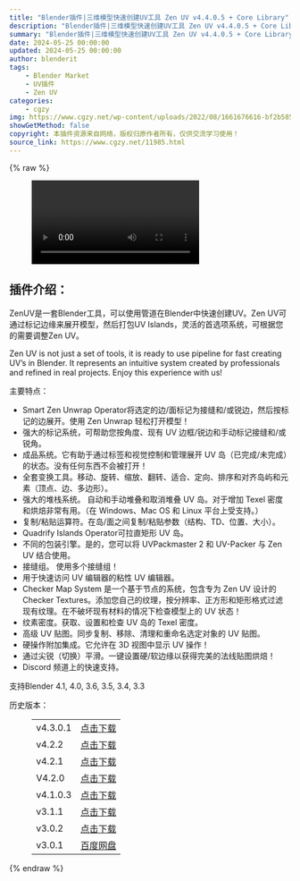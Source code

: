 ```yaml
---
title: "Blender插件|三维模型快速创建UV工具 Zen UV v4.4.0.5 + Core Library"
description: "Blender插件|三维模型快速创建UV工具 Zen UV v4.4.0.5 + Core Library"
summary: "Blender插件|三维模型快速创建UV工具 Zen UV v4.4.0.5 + Core Library"
date: 2024-05-25 00:00:00
updated: 2024-05-25 00:00:00
author: blenderit
tags: 
    - Blender Market
    - UV插件
    - Zen UV
categories:
    - cgzy
img: https://www.cgzy.net/wp-content/uploads/2022/08/1661676616-bf2b585aaeb7a04.jpg
showGetMethod: false
copyright: 本插件资源来自网络，版权归原作者所有，仅供交流学习使用！
source_link: https://www.cgzy.net/11985.html
---
```


{% raw %}
<figure class="wp-block-video aligncenter"><video controls src="https://cloud.video.taobao.com/play/u/717183932/p/1/e/6/t/1/374526701258.mp4"></video></figure><div class="wp-block-pandastudio-title"><div class="title_style_01"><h2 id="h2-0">插件介绍：</h2></div></div><p class="is-style-text-indent-2em">ZenUV是一套Blender工具，可以使用管道在Blender中快速创建UV。Zen UV可通过标记边缘来展开模型，然后打包UV Islands，灵活的首选项系统，可根据您的需要调整Zen UV。</p><p>Zen UV is not just a set of tools, it is ready to use pipeline for fast creating UV’s in Blender. It represents an intuitive system created by professionals and refined in real projects. Enjoy this experience with us!</p><div class="wp-block-pandastudio-title"><div class="title_style_01"><p>主要特点：</p></div></div><ul>
<li>Smart Zen Unwrap Operator将选定的边/面标记为接缝和/或锐边，然后按标记的边展开。使用 Zen Unwrap 轻松打开模型！</li>



<li>强大的标记系统，可帮助您按角度、现有 UV 边框/锐边和手动标记接缝和/或锐角。</li>



<li>成品系统。它有助于通过标签和视觉控制和管理展开 UV 岛（已完成/未完成）的状态。没有任何东西不会被打开！</li>



<li>全套变换工具。移动、旋转、缩放、翻转、适合、定向、排序和对齐岛屿和元素（顶点、边、多边形）。</li>



<li>强大的堆栈系统。 自动和手动堆叠和取消堆叠 UV 岛。对于增加 Texel 密度和烘焙非常有用。（在 Windows、Mac OS 和 Linux 平台上受支持。）</li>



<li>复制/粘贴运算符。在岛/面之间复制/粘贴参数（结构、TD、位置、大小）。</li>



<li>Quadrify Islands Operator可拉直矩形 UV 岛。 </li>



<li>不同的包装引擎。是的，您可以将 UVPackmaster 2 和 UV-Packer 与 Zen UV 结合使用。</li>



<li>接缝组。 使用多个接缝组！</li>



<li>用于快速访问 UV 编辑器的粘性 UV 编辑器。</li>



<li>Checker Map System 是一个基于节点的系统，包含专为 Zen UV 设计的 Checker Textures。添加您自己的纹理，按分辨率、正方形和矩形格式过滤现有纹理。在不破坏现有材料的情况下检查模型上的 UV 状态！</li>



<li>纹素密度。获取、设置和检查 UV 岛的 Texel 密度。</li>



<li>高级 UV 贴图。同步复制、移除、清理和重命名选定对象的 UV 贴图。</li>



<li>硬操作附加集成。它允许在 3D 视图中显示 UV 操作！</li>



<li>通过尖锐（切换）平滑。一键设置硬/软边缘以获得完美的法线贴图烘焙！</li>



<li>Discord 频道上的快速支持。 </li>
</ul><div class="wp-block-pandastudio-tips"><div class="tip success "><p>支持Blender 4.1, 4.0, 3.6, 3.5, 3.4, 3.3</p>
</div></div><div class="wp-block-pandastudio-title"><div class="title_style_01"><p>历史版本：</p></div></div><figure class="wp-block-table has-medium-font-size"><table><tbody><tr><td>v4.3.0.1</td><td><a href="https://www.cgzy.net/go?_=8c6707b639aHR0cHM6Ly9wYW4uYmFpZHUuY29tL3MvMVJiRlFxcWMzMWs5bXBFQ0xycnVxWVE%2FcHdkPThjNGI%3D" target="_blank">点击下载</a></td></tr><tr><td>v4.2.2</td><td><a href="https://www.cgzy.net/go?_=d0db989c15aHR0cHM6Ly9wYW4uYmFpZHUuY29tL3MvMTRZb0FTaUd6MTY3NHFuWS1qanlybmc%2FcHdkPWp6bGU%3D" target="_blank">点击下载</a></td></tr><tr><td>v4.2.1</td><td><a href="https://www.cgzy.net/go?_=f74a83e3b6aHR0cHM6Ly9wYW4uYmFpZHUuY29tL3MvMWhwc2h1cmkxNVlOYlF6WmtyVmhWZkE%2FcHdkPXJocGI%3D" target="_blank">点击下载</a></td></tr><tr><td>V4.2.0</td><td><a href="https://www.cgzy.net/go?_=5d952c9546aHR0cHM6Ly9wYW4uYmFpZHUuY29tL3MvMTRZNnFJOE5jNXZZUmRKZHh6SFpQR2c%2FcHdkPWhwMHA%3D" target="_blank">点击下载</a></td></tr><tr><td>v4.1.0.3</td><td><a href="https://www.cgzy.net/go?_=929bb495bfaHR0cHM6Ly9wYW4uYmFpZHUuY29tL3MvMU9FTjNlOVJVaWVCN0FpcEQ5U1JPdlE%2FcHdkPTVqNmg%3D" target="_blank">点击下载</a></td></tr><tr><td>v3.1.1</td><td><a href="https://www.cgzy.net/go?_=5554141b5daHR0cHM6Ly9wYW4uYmFpZHUuY29tL3MvMU4wQXpobVNrRThVazA4RHNtc20wTnc%2FcHdkPW5tMGc%3D" target="_blank" rel="noreferrer noopener">点击下载</a></td></tr><tr><td>v3.0.2</td><td><a href="https://www.cgzy.net/go?_=e48b8249e7aHR0cHM6Ly9wYW4uYmFpZHUuY29tL3MvMTlmdkF2UTRqUmN1OEM1LTJibDZPS2c%2FcHdkPXk1aXY%3D" target="_blank" rel="noreferrer noopener">点击下载</a></td></tr><tr><td>v3.0.1</td><td><a href="https://www.cgzy.net/go?_=0298f8a7f8aHR0cHM6Ly9wYW4uYmFpZHUuY29tL3MvMWtackFhanE1SWwya1RBdTAxdElVSVE%2FcHdkPXplaXg%3D" target="_blank" rel="noreferrer noopener">百度网盘</a></td></tr></tbody></table></figure>
<div style="display: none">cgzy</div>
{% endraw %}